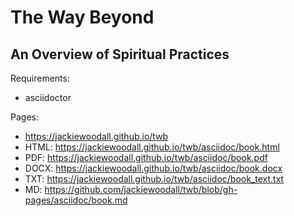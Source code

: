The Way Beyond
==============
An Overview of Spiritual Practices
----------------------------------

Requirements:
* asciidoctor

Pages:
* https://jackiewoodall.github.io/twb
* HTML: https://jackiewoodall.github.io/twb/asciidoc/book.html
* PDF: https://jackiewoodall.github.io/twb/asciidoc/book.pdf
* DOCX: https://jackiewoodall.github.io/twb/asciidoc/book.docx
* TXT: https://jackiewoodall.github.io/twb/asciidoc/book_text.txt
* MD: https://github.com/jackiewoodall/twb/blob/gh-pages/asciidoc/book.md
